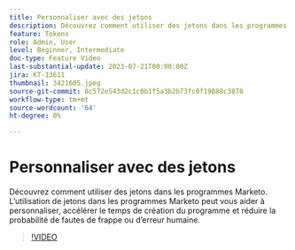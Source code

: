 ```yaml
---
title: Personnaliser avec des jetons
description: Découvrez comment utiliser des jetons dans les programmes Marketo. L’utilisation de jetons dans les programmes Marketo peut vous aider à personnaliser, accélérer le temps de création du programme et réduire la probabilité de fautes de frappe ou d’erreur humaine.
feature: Tokens
role: Admin, User
level: Beginner, Intermediate
doc-type: Feature Video
last-substantial-update: 2023-07-21T00:00:00Z
jira: KT-13611
thumbnail: 3421605.jpeg
source-git-commit: 8c572e543d2c1c0b1f5a3b2b73fc0f19888c3878
workflow-type: tm+mt
source-wordcount: '64'
ht-degree: 0%

---
```



# Personnaliser avec des jetons

Découvrez comment utiliser des jetons dans les programmes Marketo. L’utilisation de jetons dans les programmes Marketo peut vous aider à personnaliser, accélérer le temps de création du programme et réduire la probabilité de fautes de frappe ou d’erreur humaine.

>[!VIDEO](https://video.tv.adobe.com/v/3421605/?learn=on)
